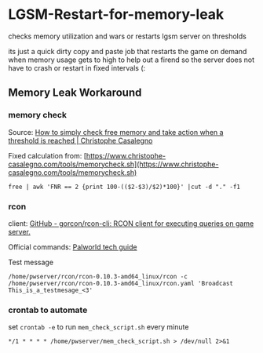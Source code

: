# LGSM-Restart-for-memory-leak
checks memory utilization and wars or restarts lgsm server on thresholds

its just a quick dirty copy and paste job that restarts the game on demand when memory usage gets to high
to help out a firend so the server does not have to crash or restart in fixed intervals (:

## Memory Leak Workaround
### memory check
Source: [How to simply check free memory and take action when a threshold is reached | Christophe Casalegno](https://www.christophe-casalegno.com/how-to-simply-check-free-memory-and-take-action-when-a-threshold-is-reached)

Fixed calculation from: [https://www.christophe-casalegno.com/tools/memorycheck.sh](https://www.christophe-casalegno.com/tools/memorycheck.sh)  

```
free | awk 'FNR == 2 {print 100-(($2-$3)/$2)*100}' |cut -d "." -f1
```

### rcon
client: [GitHub - gorcon/rcon-cli: RCON client for executing queries on game server.](https://github.com/gorcon/rcon-cli)

Official commands: [Palworld tech guide](https://tech.palworldgame.com/server-commands)

Test message
```
/home/pwserver/rcon/rcon-0.10.3-amd64_linux/rcon -c /home/pwserver/rcon/rcon-0.10.3-amd64_linux/rcon.yaml 'Broadcast This_is_a_testmesage_<3'
```

### crontab to automate
set `crontab -e` to run `mem_check_script.sh` every minute
```
*/1 * * * * /home/pwserver/mem_check_script.sh > /dev/null 2>&1
```

